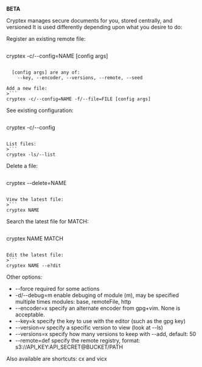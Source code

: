**BETA**

Cryptex manages secure documents for you, stored centrally, and versioned
It is used differently depending upon what you desire to do:

Register an existing remote file:
>```
cryptex -c/--config=NAME [config args]
```

  [config args] are any of:
    --key, --encoder, --versions, --remote, --seed

Add a new file:
>```
cryptex -c/--config=NAME -f/--file=FILE [config args]
```

See existing configuration:
>```
cryptex -c/--config
```

List files:
>```
cryptex -ls/--list
```

Delete a file:
>```
cryptex --delete=NAME
```

View the latest file:
>```
cryptex NAME
```

Search the latest file for MATCH:
>```
cryptex NAME MATCH
```

Edit the latest file:
>```
cryptex NAME --e?dit
```

Other options:
* --force      required for some actions
* -d/--debug=m enable debuging of module (m), may be specified multiple times
               modules: base, remoteFile, http
* --encoder=x  specify an alternate encoder from gpg+vim.  None is acceptable.
* --key=k      specify the key to use with the editor (such as the gpg key)
* --version=v  specify a specific version to view (look at --ls)
* --versions=x specify how many versions to keep with --add, default: 50
* --remote=def specify the remote registry, format:
                    s3://API_KEY:API_SECRET@BUCKET/PATH

Also available are shortcuts: cx and vicx


